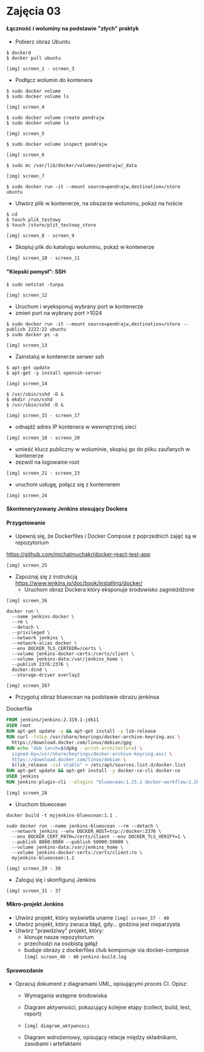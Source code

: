 # Zajęcia 03

#### Łączność i woluminy na podstawie "złych" praktyk

* Pobierz obraz Ubuntu
```shell
$ dockerd
$ docker pull ubuntu
```

`[img] screen_1 - screen_3`
* Podłącz wolumin do kontenera
```shell
$ sudo docker volume
$ sudo docker volume ls
```
`[img] screen_4`
```shell
$ sudo docker volume create pendrajw
$ sudo docker volume ls
```
`[img] screen_5`
```shell
$ sudo docker volume inspect pendrajw
```
`[img] screen_6`
```shell
$ sudo mc /var/lib/docker/volumes/pendrajw/_data
```
`[img] screen_7`
```shell
$ sudo docker run -it --mount source=pendrajw,destination=/store ubuntu
```

* Utwórz plik w kontenerze, na obszarze woluminu, pokaż na hoście

```shell
$ cd
$ touch plik_testowy
$ touch /store/plit_testowy_store
```

`[img] screen_8 - screen_9`

* Skopiuj plik do katalogu woluminu, pokaż w kontenerze

`[img] screen_10 - screen_11`

#### "Kiepski pomysł": SSH
```shell
$ sudo netstat -tunpa
```
`[img] screen_12`

* Uruchom i wyeksponuj wybrany port w kontenerze
* zmień port na wybrany port >1024
```shell
$ sudo docker run -it --mount source=pendrajw,destination=/store --publish 2222:22 ubuntu
$ sudo docker ps -a
```

`[img] screen_13`

* Zainstaluj w kontenerze serwer ssh
```shell
$ apt-get update
$ apt-get -y install openssh-server
```

`[img] screen_14`

```shell
$ /usr/sbin/sshd -D &
$ mkdir /run/sshd
$ /usr/sbin/sshd -D &
```

`[img] screen_15 - screen_17`

* odnajdź adres IP kontenera w wewnętrznej sieci

`[img] screen_18 - screen_20`

* umieść klucz publiczny w woluminie, skopiuj go do pliku zaufanych w kontenerze
* zezwól na logowanie root
  
`[img] screen_21 - screen_23`

* uruchom usługę, połącz się z kontenerem
  
`[img] screen_24`

#### Skonteneryzowany Jenkins stosujący Dockera

#### Przygotowanie
* Upewnij się, że Dockerfiles i Docker Compose z poprzednich zajęć są w repozytorium
  
https://github.com/michalmuchakr/docker-react-test-app

`[img] screen_25`

* Zapoznaj się z instrukcją https://www.jenkins.io/doc/book/installing/docker/
   * Uruchom obraz Dockera który eksponuje środowisko zagnieżdżone

`[img] screen_26`

```shell
docker run \
  --name jenkins-docker \
  --rm \
  --detach \
  --privileged \
  --network jenkins \
  --network-alias docker \
  --env DOCKER_TLS_CERTDIR=/certs \
  --volume jenkins-docker-certs:/certs/client \
  --volume jenkins-data:/var/jenkins_home \
  --publish 2376:2376 \
  docker:dind \
  --storage-driver overlay2
```
`[img] screen_267`
   * Przygotuj obraz blueocean na podstawie obrazu jenkinsa

Dockerfile
```dockerfile
FROM jenkins/jenkins:2.319.1-jdk11
USER root
RUN apt-get update -y && apt-get install -y lsb-release
RUN curl -fsSLo /usr/share/keyrings/docker-archive-keyring.asc \
  https://download.docker.com/linux/debian/gpg
RUN echo "deb [arch=$(dpkg --print-architecture) \
  signed-by=/usr/share/keyrings/docker-archive-keyring.asc] \
  https://download.docker.com/linux/debian \
  $(lsb_release -cs) stable" > /etc/apt/sources.list.d/docker.list
RUN apt-get update && apt-get install -y docker-ce-cli docker-ce
USER jenkins
RUN jenkins-plugin-cli --plugins "blueocean:1.25.1 docker-workflow:1.26"
```

`[img] screen_28`

   * Uruchom blueocean
```shell
docker build -t myjenkins-blueocean:1.1 .
```
```shell
sudo docker run --name jenkins-blueocean --rm --detach \
  --network jenkins --env DOCKER_HOST=tcp://docker:2376 \
  --env DOCKER_CERT_PATH=/certs/client --env DOCKER_TLS_VERIFY=1 \
  --publish 8080:8080 --publish 50000:50000 \
  --volume jenkins-data:/var/jenkins_home \
  --volume jenkins-docker-certs:/certs/client:ro \
  myjenkins-blueocean:1.1
```
`[img] screen_29 - 30`

   * Zaloguj się i skonfiguruj Jenkins

`[img] screen_31 - 37`

#### Mikro-projekt Jenkins

* Utwórz projekt, który wyświetla uname
  `[img] screen_37 - 40`
* Utwórz projekt, który zwraca błąd, gdy... godzina jest nieparzysta
* Utwórz "prawdziwy" projekt, który:
   * klonuje nasze repozytorium
   * przechodzi na osobistą gałąź
   * buduje obrazy z dockerfiles i/lub komponuje via docker-compose
     `[img] screen_40 - 46`
     `jenkins-build.log`

#### Sprawozdanie
* Opracuj dokument z diagramami UML, opisującymi proces CI. Opisz:
   * Wymagania wstępne środowiska
   * Diagram aktywności, pokazujący kolejne etapy (collect, build, test, report)

   * `[img] diagram_aktywnosci` 

   * Diagram wdrożeniowy, opisujący relacje między składnikami, zasobami i artefaktami

